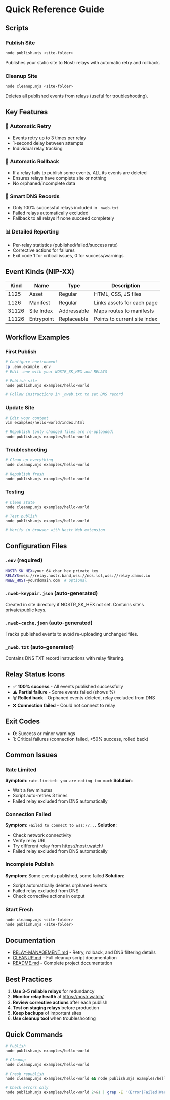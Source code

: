 # Quick Reference Guide

## Scripts

### Publish Site

```bash
node publish.mjs <site-folder>
```

Publishes your static site to Nostr relays with automatic retry and rollback.

### Cleanup Site

```bash
node cleanup.mjs <site-folder>
```

Deletes all published events from relays (useful for troubleshooting).

## Key Features

### 🔄 Automatic Retry

- Events retry up to 3 times per relay
- 1-second delay between attempts
- Individual relay tracking

### 🧹 Automatic Rollback

- If a relay fails to publish some events, ALL its events are deleted
- Ensures relays have complete site or nothing
- No orphaned/incomplete data

### 📡 Smart DNS Records

- Only 100% successful relays included in `_nweb.txt`
- Failed relays automatically excluded
- Fallback to all relays if none succeed completely

### 📊 Detailed Reporting

- Per-relay statistics (published/failed/success rate)
- Corrective actions for failures
- Exit code 1 for critical issues, 0 for success/warnings

## Event Kinds (NIP-XX)

| Kind  | Name       | Type        | Description                  |
| ----- | ---------- | ----------- | ---------------------------- |
| 1125  | Asset      | Regular     | HTML, CSS, JS files          |
| 1126  | Manifest   | Regular     | Links assets for each page   |
| 31126 | Site Index | Addressable | Maps routes to manifests     |
| 11126 | Entrypoint | Replaceable | Points to current site index |

## Workflow Examples

### First Publish

```bash
# Configure environment
cp .env.example .env
# Edit .env with your NOSTR_SK_HEX and RELAYS

# Publish site
node publish.mjs examples/hello-world

# Follow instructions in _nweb.txt to set DNS record
```

### Update Site

```bash
# Edit your content
vim examples/hello-world/index.html

# Republish (only changed files are re-uploaded)
node publish.mjs examples/hello-world
```

### Troubleshooting

```bash
# Clean up everything
node cleanup.mjs examples/hello-world

# Republish fresh
node publish.mjs examples/hello-world
```

### Testing

```bash
# Clean state
node cleanup.mjs examples/hello-world

# Test publish
node publish.mjs examples/hello-world

# Verify in browser with Nostr Web extension
```

## Configuration Files

### `.env` (required)

```bash
NOSTR_SK_HEX=your_64_char_hex_private_key
RELAYS=wss://relay.nostr.band,wss://nos.lol,wss://relay.damus.io
NWEB_HOST=yourdomain.com  # optional
```

### `.nweb-keypair.json` (auto-generated)

Created in site directory if NOSTR_SK_HEX not set.
Contains site's private/public keys.

### `.nweb-cache.json` (auto-generated)

Tracks published events to avoid re-uploading unchanged files.

### `_nweb.txt` (auto-generated)

Contains DNS TXT record instructions with relay filtering.

## Relay Status Icons

- ✅ **100% success** - All events published successfully
- ⚠️ **Partial failure** - Some events failed (shows %)
- 🗑️ **Rolled back** - Orphaned events deleted, relay excluded from DNS
- ❌ **Connection failed** - Could not connect to relay

## Exit Codes

- **0**: Success or minor warnings
- **1**: Critical failures (connection failed, <50% success, rolled back)

## Common Issues

### Rate Limited

**Symptom**: `rate-limited: you are noting too much`
**Solution**:

- Wait a few minutes
- Script auto-retries 3 times
- Failed relay excluded from DNS automatically

### Connection Failed

**Symptom**: `Failed to connect to wss://...`
**Solution**:

- Check network connectivity
- Verify relay URL
- Try different relay from https://nostr.watch/
- Failed relay excluded from DNS automatically

### Incomplete Publish

**Symptom**: Some events published, some failed
**Solution**:

- Script automatically deletes orphaned events
- Failed relay excluded from DNS
- Check corrective actions in output

### Start Fresh

```bash
node cleanup.mjs <site-folder>
node publish.mjs <site-folder>
```

## Documentation

- [RELAY-MANAGEMENT.md](./RELAY-MANAGEMENT.md) - Retry, rollback, and DNS filtering details
- [CLEANUP.md](./CLEANUP.md) - Full cleanup script documentation
- [README.md](./README.md) - Complete project documentation

## Best Practices

1. **Use 3-5 reliable relays** for redundancy
2. **Monitor relay health** at https://nostr.watch/
3. **Review corrective actions** after each publish
4. **Test on staging relays** before production
5. **Keep backups** of important sites
6. **Use cleanup tool** when troubleshooting

## Quick Commands

```bash
# Publish
node publish.mjs examples/hello-world

# Cleanup
node cleanup.mjs examples/hello-world

# Fresh republish
node cleanup.mjs examples/hello-world && node publish.mjs examples/hello-world

# Check errors only
node publish.mjs examples/hello-world 2>&1 | grep -E '(Error|Failed|Warning)'
```
